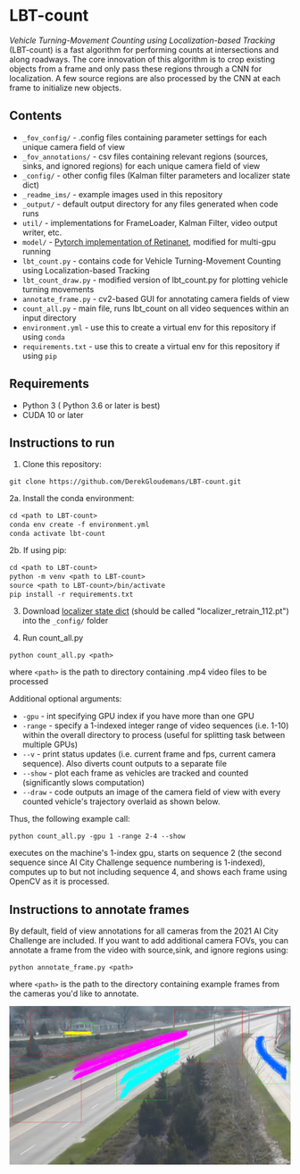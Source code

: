 # LBT-count



*Vehicle Turning-Movement Counting using Localization-based Tracking* (LBT-count) is a fast algorithm for performing counts at intersections and along roadways. The core innovation of this algorithm is to crop existing objects from a frame and only pass these regions through a CNN for localization. A few source regions are also processed by the CNN at each frame to initialize new objects. 

## Contents
- `_fov_config/` - .config files containing parameter settings for each unique camera field of view
- `_fov_annotations/` - csv files containing relevant regions (sources, sinks, and ignored regions) for each unique camera field of view
- `_config/` - other config files (Kalman filter parameters and localizer state dict)
- `_readme_ims/` - example images used in this repository
- `_output/` - default output directory for any files generated when code runs
- `util/` - implementations for FrameLoader, Kalman Filter, video output writer, etc.
- `model/` - [Pytorch implementation of Retinanet](https://github.com/yhenon/pytorch-retinanet), modified for multi-gpu running
- `lbt_count.py` - contains code for Vehicle Turning-Movement Counting using Localization-based Tracking
- `lbt_count_draw.py` - modified version of lbt_count.py for plotting vehicle turning movements
- `annotate_frame.py` - cv2-based GUI for annotating camera fields of view
- `count_all.py` - main file, runs lbt_count on all video sequences within an input directory
- `environment.yml` - use this to create a virtual env for this repository if using `conda`
- `requirements.txt` - use this to create a virtual env for this repository if using `pip`

## Requirements
- Python 3 ( Python 3.6 or later is best)
- CUDA 10 or later

## Instructions to run
1. Clone this repository:
```
git clone https://github.com/DerekGloudemans/LBT-count.git
```

2a. Install the conda environment:

```
cd <path to LBT-count>
conda env create -f environment.yml
conda activate lbt-count
```

2b. If using pip:

```
cd <path to LBT-count>
python -m venv <path to LBT-count>
source <path to LBT-count>/bin/activate
pip install -r requirements.txt
```

3. Download [localizer state dict](https://github.com/DerekGloudemans/LBT-count/releases/download/v0.2/localizer_retrain_112.pt) (should be called "localizer_retrain_112.pt") into the `_config/` folder

4. Run count_all.py
```
python count_all.py <path>
```
where `<path>` is the path to directory containing .mp4 video files to be processed

Additional optional arguments:
- `-gpu`   - int specifying GPU index if you have more than one GPU
- `-range` - specify a 1-indexed integer range of video sequences (i.e. 1-10) within the overall directory to process (useful for splitting task between multiple GPUs)
- `--v`    - print status updates (i.e. current frame and fps, current camera sequence). Also diverts count outputs to a separate file
- `--show` - plot each frame as vehicles are tracked and counted (significantly slows computation)
- `--draw`  - code outputs an image of the camera field of view with every counted vehicle's trajectory overlaid as shown below.

Thus, the following example call:

```
python count_all.py -gpu 1 -range 2-4 --show
```

executes on the machine's 1-index gpu, starts on sequence 2 (the second sequence since AI City Challenge sequence numbering is 1-indexed), computes up to but not including sequence 4, and shows each frame using OpenCV as it is processed.

## Instructions to annotate frames
By default, field of view annotations for all cameras from the 2021 AI City Challenge are included. If you want to add additional camera FOVs, you can annotate a frame from the video with source,sink, and ignore regions using:

```
python annotate_frame.py <path>
```
where `<path>` is the path to the directory containing example frames from the cameras you'd like to annotate.

![](_readme_ims/cam_2_avg.png)
